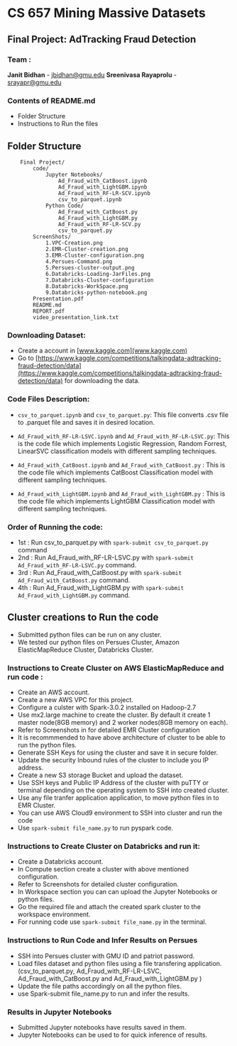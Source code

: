 # **CS 657 Mining Massive Datasets** 

## **Final Project: AdTracking Fraud Detection**


### Team : 
**Janit Bidhan** - [jbidhan@gmu.edu](jbidhan@gmu.edu)
**Sreenivasa Rayaprolu** - [srayapr@gmu.edu](srayapr@gmu.edu)

### Contents of README.md 
 - Folder Structure
 - Instructions to Run the files



## **Folder Structure**

``` 
    Final Project/ 
	    code/
	        Jupyter Notebooks/
	            Ad_Fraud_with_CatBoost.ipynb
				Ad_Fraud_with_LightGBM.ipynb
				Ad_Fraud_with_RF-LR-SCV.ipynb
				csv_to_parquet.ipynb
	        Python Code/
	            Ad_Fraud_with_CatBoost.py
				Ad_Fraud_with_LightGBM.py
				Ad_Fraud_with_RF-LR-SCV.py
				csv_to_parquet.py
		ScreenShots/
			1.VPC-Creation.png
			2.EMR-Cluster-creation.png
			3.EMR-Cluster-configuration.png
			4.Persues-Command.png
			5.Persues-cluster-output.png
			6.Databricks-Loading-JarFiles.png
			7.Databricks-Cluster-configuration
			8.Databricks-WorkSpace.png
			9.Databricks-python-notebook.png
		Presentation.pdf
		README.md
		REPORT.pdf
		video_presentation_link.txt 
```

### Downloading Dataset:
	
- Create a account in [www.kaggle.com](www.kaggle.com)
- Go to [https://www.kaggle.com/competitions/talkingdata-adtracking-fraud-detection/data](https://www.kaggle.com/competitions/talkingdata-adtracking-fraud-detection/data) for downloading the data.


### Code Files Description: 

- ```csv_to_parquet.ipynb``` and ```csv_to_parquet.py```: 
		This file converts .csv file to .parquet file and saves it in desired location.

- ```Ad_Fraud_with_RF-LR-LSVC.ipynb``` and ```Ad_Fraud_with_RF-LR-LSVC.py```:
		This is the code file which implements Logistic Regression, Random Forrest, LinearSVC classification models with different sampling techniques.

- ```Ad_Fraud_with_CatBoost.ipynb``` and ```Ad_Fraud_with_CatBoost.py``` : 
		This is the code file which implements CatBoost Classification model with different sampling techniques.
	
- ```Ad_Fraud_with_LightGBM.ipynb``` and ```Ad_Fraud_with_LightGBM.py```  :
		This is the code file which implements LightGBM Classification model with different sampling techniques.  


### Order of Running the code:
- 1st : Run csv_to_parquet.py with ```spark-submit csv_to_parquet.py``` command
- 2nd : Run Ad_Fraud_with_RF-LR-LSVC.py with ```spark-submit Ad_Fraud_with_RF-LR-LSVC.py``` command.
- 3rd : Run Ad_Fraud_with_CatBoost.py with ```spark-submit Ad_Fraud_with_CatBoost.py``` command.
- 4th : Run Ad_Fraud_with_LightGBM.py with ```spark-submit Ad_Fraud_with_LightGBM.py``` command.



## Cluster creations to Run the code
* Submitted python files can be run on any cluster. 
* We tested our python files on Persues Cluster, Amazon ElasticMapReduce Cluster, Databricks Cluster.


### Instructions to Create Cluster on AWS ElasticMapReduce and run code :
	
- Create an AWS account.
- Create a new AWS VPC for this project. 
- Configure a culster with Spark-3.0.2 installed on Hadoop-2.7
- Use mx2.large machine to create the cluster. By default it create 1 master node(8GB memory) and 2 worker nodes(8GB memory on each).  
- Refer to Screenshots in for detailed EMR Cluster configuration
- It is recommmended to have above architecture of cluster to be able to run the python files.
- Generate SSH Keys for using the cluster and save it in secure folder.
- Update the security Inbound rules of the cluster to include you IP address.
- Create a new S3 storage Bucket and upload the dataset.
- Use SSH keys and Public IP Address of the cluster with puTTY or terminal depending on the operating system to SSH into created cluster.
- Use any file tranfer application application, to move python files in to EMR Cluster. 
- You can use AWS Cloud9 environment to SSH into cluster and run the code
- Use ```spark-submit file_name.py``` to run pyspark code. 


### Instructions to Create Cluster on Databricks and run it:
	
- Create a Databricks account.
- In Compute section create a cluster with above mentioned configuration.
- Refer to Screenshots for detailed cluster configuration.
- In Workspace section you can can upload the Jupyter Notebooks or python files.
- Go the required file and attach the created spark cluster to the workspace environment.
- For running code use ```spark-submit file_name.py``` in the terminal.



### Instructions to Run Code and Infer Results on Persues

- SSH into Persues cluster with GMU ID and patriot password.
-  Load files dataset and python files using a file transfering application. (csv_to_parquet.py, Ad_Fraud_with_RF-LR-LSVC, Ad_Fraud_with_CatBoost.py and Ad_Fraud_with_LightGBM.py ) 
- Update the file paths accordingly on all the python files.
- use Spark-submit file_name.py to run and infer the results. 


### Results in Jupyter Notebooks
- Submitted Jupyter notebooks have results saved in them. 
- Jupyter Notebooks can be used to for quick inference of results.